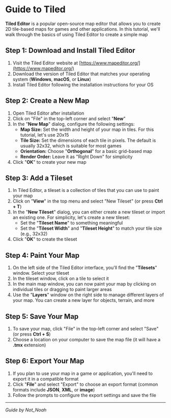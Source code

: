 # Guide to Tiled

**Tiled Editor** is a popular open-source map editor that allows you to create 2D tile-based maps for games and other applications. In this tutorial, we'll walk through the basics of using Tiled Editor to create a simple map

## Step 1: Download and Install Tiled Editor

1. Visit the Tiled Editor website at [https://www.mapeditor.org/](https://www.mapeditor.org/)
2. Download the version of Tiled Editor that matches your operating system (**Windows**, **macOS**, or **Linux**)
3. Install Tiled Editor following the installation instructions for your OS

## Step 2: Create a New Map

1. Open Tiled Editor after installation
2. Click on "File" in the top-left corner and select "**New**"
3. In the "**New Map**" dialog, configure the following settings:
   - **Map Size:** Set the width and height of your map in tiles. For this tutorial, let's use 20x15
   - **Tile Size:** Set the dimensions of each tile in pixels. The default is usually 32x32, which is suitable for most games
   - **Orientation:** Choose "**Orthogonal**" for a basic grid-based map
   - **Render Order:** Leave it as "Right Down" for simplicity
4. Click "**OK**" to create your new map

## Step 3: Add a Tileset

1. In Tiled Editor, a tileset is a collection of tiles that you can use to paint your map
2. Click on "**View**" in the top menu and select "New Tileset" (or press **Ctrl + T**)
3. In the "**New Tileset**" dialog, you can either create a new tileset or import an existing one. For simplicity, let's create a new tileset:
   - Set the "**Tileset Name**" to something meaningful
   - Set the "**Tileset Width**" and "**Tileset Height**" to match your tile size (e.g., 32x32)
4. Click "**OK**" to create the tileset

## Step 4: Paint Your Map

1. On the left side of the Tiled Editor interface, you'll find the "**Tilesets**" window. Select your tileset
2. In the tileset window, click on a tile to select it
3. In the main map window, you can now paint your map by clicking on individual tiles or dragging to paint larger areas
4. Use the "**Layers**" window on the right side to manage different layers of your map. You can create a new layer for objects, terrain, and more

## Step 5: Save Your Map

1. To save your map, click "File" in the top-left corner and select "Save" (or press **Ctrl + S**)
2. Choose a location on your computer to save the map file (it will have a **.tmx** extension)

## Step 6: Export Your Map

1. If you plan to use your map in a game or application, you'll need to export it in a compatible format
2. Click "**File**" and select "Export" to choose an export format (common formats include **JSON**, **XML**, or **image**)
3. Follow the prompts to configure the export settings and save the file

---

*Guide by Not_Noah*

